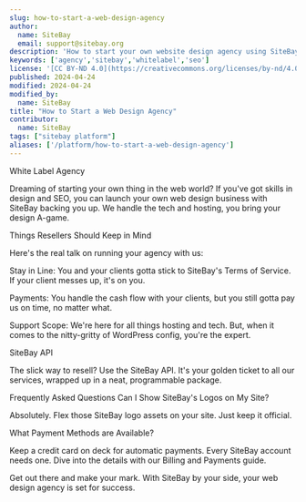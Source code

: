 ```yaml
---
slug: how-to-start-a-web-design-agency
author:
  name: SiteBay
  email: support@sitebay.org
description: 'How to start your own website design agency using SiteBay''s hosting services'
keywords: ['agency','sitebay','whitelabel','seo']
license: '[CC BY-ND 4.0](https://creativecommons.org/licenses/by-nd/4.0)'
published: 2024-04-24
modified: 2024-04-24
modified_by:
  name: SiteBay
title: "How to Start a Web Design Agency"
contributor:
  name: SiteBay
tags: ["sitebay platform"]
aliases: ['/platform/how-to-start-a-web-design-agency']
---
```


White Label Agency

Dreaming of starting your own thing in the web world? If you've got skills in design and SEO, you can launch your own web design business with SiteBay backing you up. We handle the tech and hosting, you bring your design A-game.

Things Resellers Should Keep in Mind

Here's the real talk on running your agency with us:

Stay in Line: You and your clients gotta stick to SiteBay's Terms of Service. If your client messes up, it's on you.

Payments: You handle the cash flow with your clients, but you still gotta pay us on time, no matter what.

Support Scope: We're here for all things hosting and tech. But, when it comes to the nitty-gritty of WordPress config, you're the expert.

SiteBay API

The slick way to resell? Use the SiteBay API. It's your golden ticket to all our services, wrapped up in a neat, programmable package.

Frequently Asked Questions
Can I Show SiteBay's Logos on My Site?

Absolutely. Flex those SiteBay logo assets on your site. Just keep it official.

What Payment Methods are Available?

Keep a credit card on deck for automatic payments. Every SiteBay account needs one. Dive into the details with our Billing and Payments guide.

Get out there and make your mark. With SiteBay by your side, your web design agency is set for success.
